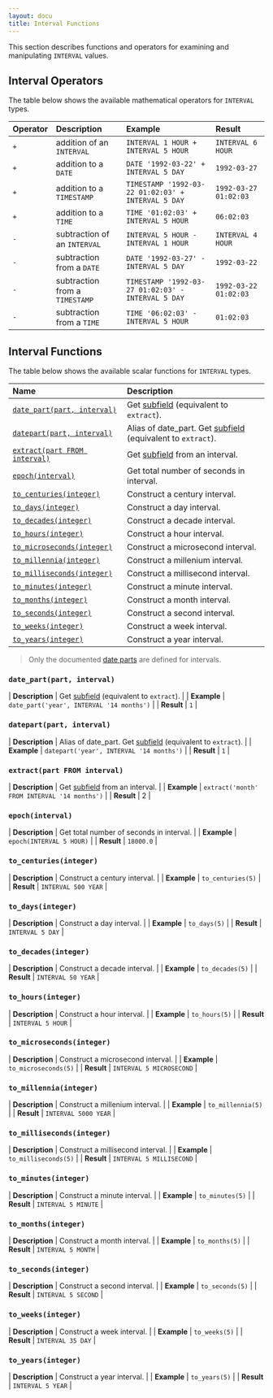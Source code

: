 ```yaml
---
layout: docu
title: Interval Functions
---
```


This section describes functions and operators for examining and manipulating `INTERVAL` values.

## Interval Operators

The table below shows the available mathematical operators for `INTERVAL` types.

| Operator | Description | Example | Result |
|:-|:--|:----|:--|
| `+` | addition of an `INTERVAL` | `INTERVAL 1 HOUR + INTERVAL 5 HOUR` | `INTERVAL 6 HOUR` |
| `+` | addition to a `DATE` | `DATE '1992-03-22' + INTERVAL 5 DAY` | `1992-03-27` |
| `+` | addition to a `TIMESTAMP` | `TIMESTAMP '1992-03-22 01:02:03' + INTERVAL 5 DAY` | `1992-03-27 01:02:03` |
| `+` | addition to a `TIME` | `TIME '01:02:03' + INTERVAL 5 HOUR` | `06:02:03` |
| `-` | subtraction of an `INTERVAL` | `INTERVAL 5 HOUR - INTERVAL 1 HOUR` | `INTERVAL 4 HOUR` |
| `-` | subtraction from a `DATE` | `DATE '1992-03-27' - INTERVAL 5 DAY` | `1992-03-22` |
| `-` | subtraction from a `TIMESTAMP` | `TIMESTAMP '1992-03-27 01:02:03' - INTERVAL 5 DAY` | `1992-03-22 01:02:03` |
| `-` | subtraction from a `TIME` | `TIME '06:02:03' - INTERVAL 5 HOUR` | `01:02:03` |

## Interval Functions

The table below shows the available scalar functions for `INTERVAL` types.

| Name | Description |
|:--|:-------|
| [`date_part(part, interval)`](#date_partpart-interval) | Get [subfield](../../sql/functions/datepart) (equivalent to `extract`). |
| [`datepart(part, interval)`](#datepartpart-interval) | Alias of date_part. Get [subfield](../../sql/functions/datepart) (equivalent to `extract`). |
| [`extract(part FROM interval)`](#extractpart-from-interval) | Get [subfield](../../sql/functions/datepart) from an interval. |
| [`epoch(interval)`](#epochinterval) | Get total number of seconds in interval. |
| [`to_centuries(integer)`](#to_centuriesinteger) | Construct a century interval. |
| [`to_days(integer)`](#to_daysinteger) | Construct a day interval. |
| [`to_decades(integer)`](#to_decadesinteger) | Construct a decade interval. |
| [`to_hours(integer)`](#to_hoursinteger) | Construct a hour interval. |
| [`to_microseconds(integer)`](#to_microsecondsinteger) | Construct a microsecond interval. |
| [`to_millennia(integer)`](#to_millenniainteger) | Construct a millenium interval. |
| [`to_milliseconds(integer)`](#to_millisecondsinteger) | Construct a millisecond interval. |
| [`to_minutes(integer)`](#to_minutesinteger) | Construct a minute interval. |
| [`to_months(integer)`](#to_monthsinteger) | Construct a month interval. |
| [`to_seconds(integer)`](#to_secondsinteger) | Construct a second interval. |
| [`to_weeks(integer)`](#to_weeksinteger) | Construct a week interval. |
| [`to_years(integer)`](#to_yearsinteger) | Construct a year interval. |

> Only the documented [date parts](../../sql/functions/datepart) are defined for intervals.

### `date_part(part, interval)`

<div class="nostroke_table"></div>

| **Description** | Get [subfield](../../sql/functions/datepart) (equivalent to `extract`). |
| **Example** | `date_part('year', INTERVAL '14 months')` |
| **Result** | `1` |

### `datepart(part, interval)`

<div class="nostroke_table"></div>

| **Description** | Alias of date_part. Get [subfield](../../sql/functions/datepart) (equivalent to `extract`). |
| **Example** | `datepart('year', INTERVAL '14 months')` |
| **Result** | `1` |

### `extract(part FROM interval)`

<div class="nostroke_table"></div>

| **Description** | Get [subfield](../../sql/functions/datepart) from an interval. |
| **Example** | `extract('month' FROM INTERVAL '14 months')` |
| **Result** | 2 |

### `epoch(interval)`

<div class="nostroke_table"></div>

| **Description** | Get total number of seconds in interval. |
| **Example** | `epoch(INTERVAL 5 HOUR)` |
| **Result** | `18000.0` |

### `to_centuries(integer)`

<div class="nostroke_table"></div>

| **Description** | Construct a century interval. |
| **Example** | `to_centuries(5)` |
| **Result** | `INTERVAL 500 YEAR` |

### `to_days(integer)`

<div class="nostroke_table"></div>

| **Description** | Construct a day interval. |
| **Example** | `to_days(5)` |
| **Result** | `INTERVAL 5 DAY` |

### `to_decades(integer)`

<div class="nostroke_table"></div>

| **Description** | Construct a decade interval. |
| **Example** | `to_decades(5)` |
| **Result** | `INTERVAL 50 YEAR` |

### `to_hours(integer)`

<div class="nostroke_table"></div>

| **Description** | Construct a hour interval. |
| **Example** | `to_hours(5)` |
| **Result** | `INTERVAL 5 HOUR` |

### `to_microseconds(integer)`

<div class="nostroke_table"></div>

| **Description** | Construct a microsecond interval. |
| **Example** | `to_microseconds(5)` |
| **Result** | `INTERVAL 5 MICROSECOND` |

### `to_millennia(integer)`

<div class="nostroke_table"></div>

| **Description** | Construct a millenium interval. |
| **Example** | `to_millennia(5)` |
| **Result** | `INTERVAL 5000 YEAR` |

### `to_milliseconds(integer)`

<div class="nostroke_table"></div>

| **Description** | Construct a millisecond interval. |
| **Example** | `to_milliseconds(5)` |
| **Result** | `INTERVAL 5 MILLISECOND` |

### `to_minutes(integer)`

<div class="nostroke_table"></div>

| **Description** | Construct a minute interval. |
| **Example** | `to_minutes(5)` |
| **Result** | `INTERVAL 5 MINUTE` |

### `to_months(integer)`

<div class="nostroke_table"></div>

| **Description** | Construct a month interval. |
| **Example** | `to_months(5)` |
| **Result** | `INTERVAL 5 MONTH` |

### `to_seconds(integer)`

<div class="nostroke_table"></div>

| **Description** | Construct a second interval. |
| **Example** | `to_seconds(5)` |
| **Result** | `INTERVAL 5 SECOND` |

### `to_weeks(integer)`

<div class="nostroke_table"></div>

| **Description** | Construct a week interval. |
| **Example** | `to_weeks(5)` |
| **Result** | `INTERVAL 35 DAY` |

### `to_years(integer)`

<div class="nostroke_table"></div>

| **Description** | Construct a year interval. |
| **Example** | `to_years(5)` |
| **Result** | `INTERVAL 5 YEAR` |
